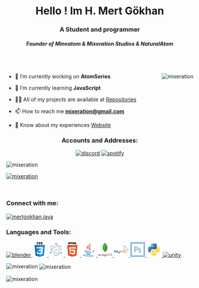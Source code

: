 <h1 align="center">Hello ! Im H. Mert Gökhan</h1>
<h3 align="center">A Student and programmer</h3>
<h5 align="center">Founder of Mineatom & Mixeration Studios & NaturalAtom</h5>

<br></br>

<p><img align="right" src="https://github-readme-stats.vercel.app/api?username=mixeration&show_icons=true&locale=en" alt="mixeration" /></p>

- 🔭 I’m currently working on **AtomSeries**

- 🌱 I’m currently learning **JavaScript** 

- 👨‍💻 All of my projects are available at [Repositories](https://github.com/mixeration?tab=repositories)

- 📫 How to reach me **mixeration@gmail.com**

- 📄 Know about my experiences [Website](https://mixeration.github.io)



<h3 align="center">Accounts and Addresses:</h3>
<p align="center"> <a href="http://mixeration.github.io/index.html"><img src="https://img.icons8.com/dusk/344/discord-logo.png" alt="discord" width="40" height="40"/></a>
<a href="https://open.spotify.com/user/31mxg4yocs5yyjz7vrjnxul33pg4?si=65635e7c0c30467c" target="_blank" rel="noreferrer">
 <img src="https://img.icons8.com/dusk/344/spotify.png" alt="spotify" width="40" height="40"/></a></p> 


<p align="left"> <img src="https://komarev.com/ghpvc/?username=mixeration&label=Profile%20views&color=007ecc&style=flat-square" alt="mixeration" /> </p>

<p align="left"> <a href="https://github.com/ryo-ma/github-profile-trophy"><img src="https://github-profile-trophy.vercel.app/?username=mixeration" alt="mixeration" /></a> </p>

<p align="left"> <a href="https://twitter.com/" target="blank"><img src="https://img.shields.io/twitter/follow/?logo=twitter&style=for-the-badge" alt="" /></a> </p>

<h3 align="left">Connect with me:</h3>
<p align="left">
<a href="https://instagram.com/mertgokhan.java" target="blank"><img align="center" src="https://raw.githubusercontent.com/rahuldkjain/github-profile-readme-generator/master/src/images/icons/Social/instagram.svg" alt="mertgokhan.java" height="30" width="40" /></a>
</p>

<h3 align="left">Languages and Tools:</h3>
<p align="left"> <a href="https://www.blender.org/" target="_blank" rel="noreferrer"> <img src="https://download.blender.org/branding/community/blender_community_badge_white.svg" alt="blender" width="40" height="40"/> </a> <a href="https://www.w3schools.com/css/" target="_blank" rel="noreferrer"> <img src="https://raw.githubusercontent.com/devicons/devicon/master/icons/css3/css3-original-wordmark.svg" alt="css3" width="40" height="40"/> </a> <a href="https://www.electronjs.org" target="_blank" rel="noreferrer"> <img src="https://raw.githubusercontent.com/devicons/devicon/master/icons/electron/electron-original.svg" alt="electron" width="40" height="40"/> </a> <a href="https://www.w3.org/html/" target="_blank" rel="noreferrer"> <img src="https://raw.githubusercontent.com/devicons/devicon/master/icons/html5/html5-original-wordmark.svg" alt="html5" width="40" height="40"/> </a> <a href="https://www.java.com" target="_blank" rel="noreferrer"> <img src="https://raw.githubusercontent.com/devicons/devicon/master/icons/java/java-original.svg" alt="java" width="40" height="40"/> </a> <a href="https://www.mongodb.com/" target="_blank" rel="noreferrer"> <img src="https://raw.githubusercontent.com/devicons/devicon/master/icons/mongodb/mongodb-original-wordmark.svg" alt="mongodb" width="40" height="40"/> </a> <a href="https://www.mysql.com/" target="_blank" rel="noreferrer"> <img src="https://raw.githubusercontent.com/devicons/devicon/master/icons/mysql/mysql-original-wordmark.svg" alt="mysql" width="40" height="40"/> </a> <a href="https://www.photoshop.com/en" target="_blank" rel="noreferrer"> <img src="https://raw.githubusercontent.com/devicons/devicon/master/icons/photoshop/photoshop-line.svg" alt="photoshop" width="40" height="40"/> </a> <a href="https://www.python.org" target="_blank" rel="noreferrer"> <img src="https://raw.githubusercontent.com/devicons/devicon/master/icons/python/python-original.svg" alt="python" width="40" height="40"/> </a> <a href="https://unity.com/" target="_blank" rel="noreferrer"> <img src="https://www.vectorlogo.zone/logos/unity3d/unity3d-icon.svg" alt="unity" width="40" height="40"/> </a> </p>

<p><img align="left" src="https://github-readme-stats.vercel.app/api/top-langs?username=mixeration&show_icons=true&locale=en&layout=compact" alt="mixeration" /></p>

<p>&nbsp;<img align="center" src="https://github-readme-stats.vercel.app/api?username=mixeration&show_icons=true&locale=en" alt="mixeration" /></p>

<p><img align="center" src="https://github-readme-streak-stats.herokuapp.com/?user=mixeration&theme=default" alt="mixeration" /></p>
